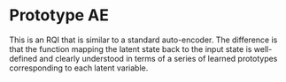 # Prototype AE

This is an RQI that is similar to a standard auto-encoder. The difference is that the function mapping
the latent state back to the input state is well-defined and clearly understood in terms of a series 
of learned prototypes corresponding to each latent variable.
